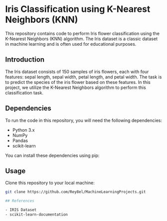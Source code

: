 # Iris Classification using K-Nearest Neighbors (KNN)

This repository contains code to perform Iris flower classification using the K-Nearest Neighbors (KNN) algorithm. The Iris dataset is a classic dataset in machine learning and is often used for educational purposes. 

## Introduction

The Iris dataset consists of 150 samples of iris flowers, each with four features: sepal length, sepal width, petal length, and petal width. The task is to predict the species of the iris flower based on these features. In this project, we utilize the K-Nearest Neighbors algorithm to perform this classification task.

## Dependencies

To run the code in this repository, you will need the following dependencies:

- Python 3.x
- NumPy
- Pandas
- scikit-learn

You can install these dependencies using pip:


## Usage

Clone this repository to your local machine:

```bash
git clone https://github.com/Rey8el/MachineLearningProjects.git

## References 

- IRIS Dataset 
- scikit-learn-documentation